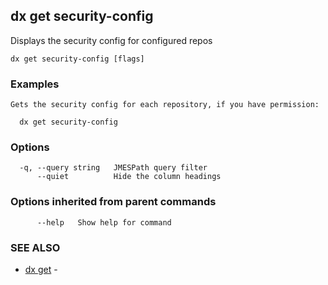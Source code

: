 ## dx get security-config

Displays the security config for configured repos

```
dx get security-config [flags]
```

### Examples

```
Gets the security config for each repository, if you have permission:

  dx get security-config

```

### Options

```
  -q, --query string   JMESPath query filter
      --quiet          Hide the column headings
```

### Options inherited from parent commands

```
      --help   Show help for command
```

### SEE ALSO

* [dx get](dx_get.md)	 - 

